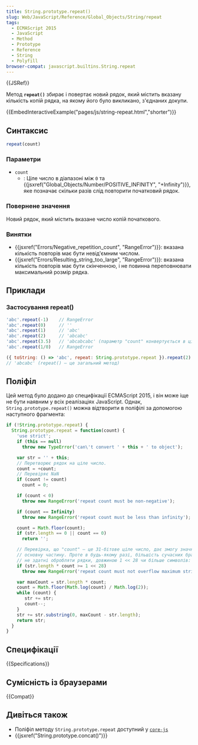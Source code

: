 ```yaml
---
title: String.prototype.repeat()
slug: Web/JavaScript/Reference/Global_Objects/String/repeat
tags:
  - ECMAScript 2015
  - JavaScript
  - Method
  - Prototype
  - Reference
  - String
  - Polyfill
browser-compat: javascript.builtins.String.repeat
---
```

{{JSRef}}

Метод **`repeat()`** збирає і повертає новий рядок, який містить вказану кількість копій рядка, на якому його було викликано, з'єднаних докупи.

{{EmbedInteractiveExample("pages/js/string-repeat.html","shorter")}}

## Синтаксис

```js
repeat(count)
```

### Параметри

- `count`
  - : Ціле число в діапазоні між `0` та {{jsxref("Global_Objects/Number/POSITIVE_INFINITY", "+Infinity")}}, яке позначає скільки разів слід повторити початковий рядок.

### Повернене значення

Новий рядок, який містить вказане число копій початкового.

### Винятки

- {{jsxref("Errors/Negative_repetition_count", "RangeError")}}: вказана кількість повторів має бути невід'ємним числом.
- {{jsxref("Errors/Resulting_string_too_large", "RangeError")}}: вказана кількість повторів має бути скінченною, і не повинна переповнювати максимальний розмір рядка.

## Приклади

### Застосування repeat()

```js
'abc'.repeat(-1)    // RangeError
'abc'.repeat(0)     // ''
'abc'.repeat(1)     // 'abc'
'abc'.repeat(2)     // 'abcabc'
'abc'.repeat(3.5)   // 'abcabcabc' (параметр "count" конвертується в ціле число)
'abc'.repeat(1/0)   // RangeError

({ toString: () => 'abc', repeat: String.prototype.repeat }).repeat(2)
// 'abcabc' (repeat() — це загальний метод)
```

## Поліфіл

Цей метод було додано до специфікації ECMAScript 2015, і він може іще не бути наявним у всіх реалізаціях JavaScript. Однак, `String.prototype.repeat()` можна відтворити в поліфілі за допомогою наступного фрагмента:

```js
if (!String.prototype.repeat) {
  String.prototype.repeat = function(count) {
    'use strict';
    if (this == null)
      throw new TypeError('can\'t convert ' + this + ' to object');

    var str = '' + this;
    // Перетворює рядок на ціле число.
    count = +count;
    // Перевіряє NaN
    if (count != count)
      count = 0;

    if (count < 0)
      throw new RangeError('repeat count must be non-negative');

    if (count == Infinity)
      throw new RangeError('repeat count must be less than infinity');

    count = Math.floor(count);
    if (str.length == 0 || count == 0)
      return '';

    // Перевірка, що "count" — це 31-бітове ціле число, дає змогу значно оптимізувати
    // основну частину. Проте в будь-якому разі, більшість сучасних браузерів (Серпень 2014)
    // не здатні обробляти рядки, довжиною 1 << 28 чи більше символів:
    if (str.length * count >= 1 << 28)
      throw new RangeError('repeat count must not overflow maximum string size');

    var maxCount = str.length * count;
    count = Math.floor(Math.log(count) / Math.log(2));
    while (count) {
       str += str;
       count--;
    }
    str += str.substring(0, maxCount - str.length);
    return str;
  }
}
```

## Специфікації

{{Specifications}}

## Сумісність із браузерами

{{Compat}}

## Дивіться також

- Поліфіл методу `String.prototype.repeat` доступний у [`core-js`](https://github.com/zloirock/core-js#ecmascript-string-and-regexp)
- {{jsxref("String.prototype.concat()")}}
